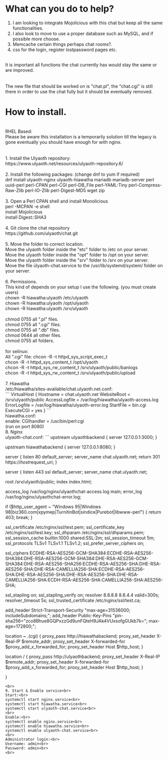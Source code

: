# What can you do to help?<br>
1. I am looking to integrate Mojolicious with this chat but keep all the same functionalities.<br>
2. I also look to move to use a proper database such as MySQL, and if possible more choose.<br>
3. Memcache certain things perhaps chat rooms?.<br>
4. css for the login, register lostpassword pages etc.<br>
<br>
It is important all functions the chat currently has would stay the same or are improved.<br>
<br>
<br>
The new file that should be worked on is "chat.pl", the "chat.cgi" is still there in order to use the chat fully but it should be eventually removed.

# How to install.<br>
<br>
RHEL Based:<br>
Please be aware this installation is a temporarily solution till the legacy is gone eventually you should have enough for with nginx.<br>
<br>
<br>
1. Install the Ulyaoth repository:<br>
https://www.ulyaoth.net/resources/ulyaoth-repository.6/<br>
<br>
2. Install the following packages: (change dnf to yum if required)<br>
dnf install ulyaoth-nginx ulyaoth-hiawatha mariadb mariadb-server perl uuid-perl perl-CPAN perl-CGI perl-DB_File perl-YAML-Tiny perl-Compress-Raw-Zlib perl-IO-Zlib perl-Digest-MD5 wget zip<br>
<br>
3. Open a Perl CPAN shell and install Monolicious<br>
 perl -MCPAN -e shell<br>
 install Mojolicious<br>
 install Digest::SHA3<br>
<br>
4. Git clone the chat repository<br>
https://github.com/ulyaoth/chat.git<br>
<br>
5. Move the folder to correct location.<br>
Move the ulyaoth folder inside the "etc" folder to /etc on your server.<br>
Move the ulyaoth folder inside the "opt" folder to /opt on your server.<br>
Move the ulyaoth folder inside the "srv" folder to /srv on your server.<br>
Move the file ülyaoth-chat.service to the /usr/lib/systemd/system/ folder on your server.<br>
<br>
6. Permissions.<br>
This kind of depends on your setup I use the following. (you must create users)<br>
chown -R hiawatha:ulyaoth /etc/ulyaoth<br>
chown -R hiawatha:ulyaoth /opt/ulyaoth<br>
chown -R hiawatha:ulyaoth /srv/ulyaoth<br>
<br>
chmod 0755 all ".pl" files.<br>
chmod 0755 all ".cgi" files.<br>
chmod 0755 all ".db" files.<br>
chmod 0644 all other files.<br>
chmod 0755 all folders.<br>
<br>
for selinux:<br>
All ".cgi" file: chcon -R -t httpd_sys_script_exec_t<br>
chcon -R -t httpd_sys_content_t /opt/ulyaoth<br>
chcon -R -t httpd_sys_rw_content_t /srv/ulyaoth/public/banlogs<br>
chcon -R -t httpd_sys_rw_content_t /srv/ulyaoth/public/upload<br>
<br>
7. Hiawatha<br>
/etc/hiawatha/sites-available/chat.ulyaoth.net.conf:<br>
```
VirtualHost {
  Hostname = chat.ulyaoth.net
  WebsiteRoot = /srv/ulyaoth/public
  AccessLogfile = /var/log/hiawatha/ulyaoth-access.log
  ErrorLogfile = /var/log/hiawatha/ulyaoth-error.log
  StartFile = bin.cgi
  ExecuteCGI = yes
}
```
<br>
hiawatha.conf:<br>
enable: CGIhandler = /usr/bin/perl:cgi<br>
(run on port 8080)
<br>
8. Nginx<br>
ulyaoth-chat.conf:
```
upstream ulyaothbackend {
  server 127.0.0.1:3000;
}

upstream hiawathabackend {
  server 127.0.0.1:8080;
}

server {
  listen 80 default_server;
  server_name  chat.ulyaoth.net;
  return 301 https://$host$request_uri;
}

server {
  listen       443 ssl default_server;
  server_name  chat.ulyaoth.net;

  root         /srv/ulyaoth/public;
  index        index.html;

  access_log  /var/log/nginx/ulyaothchat-access.log main;
  error_log   /var/log/nginx/ulyaothchat-error.log;


if ($http_user_agent ~ "Windows 95|Windows 98|biz360.com|xpymep|TurnitinBot|sindice|Purebot|libwww-perl")  {
  return 403;
  break;
}

  ssl_certificate             /etc/nginx/ssl/test.pem;
  ssl_certificate_key         /etc/nginx/ssl/test.key;
  ssl_dhparam                 /etc/nginx/ssl/dhparams.pem;
  ssl_session_cache           builtin:1000  shared:SSL:2m;
  ssl_session_timeout         5m;
  ssl_protocols               TLSv1 TLSv1.1 TLSv1.2;
  ssl_prefer_server_ciphers   on;

  ssl_ciphers  ECDHE-RSA-AES256-GCM-SHA384:ECDHE-RSA-AES256-SHA384:DHE-RSA-AES256-GCM-SHA384:DHE-RSA-AES256-GCM-SHA384:DHE-RSA-AES256-SHA256:ECDHE-RSA-AES256-SHA:DHE-RSA-AES256-SHA:DHE-RSA-CAMELLIA256-SHA:ECDHE-RSA-AES256-SHA:DHE-RSA-AES256-SHA:DHE-RSA-AES256-SHA:DHE-RSA-CAMELLIA256-SHA:ECDH-RSA-AES256-SHA:CAMELLIA256-SHA:AES256-SHA;

  ssl_stapling on;
  ssl_stapling_verify on;
  resolver 8.8.8.8 8.8.4.4 valid=300s;
  resolver_timeout 5s;
  ssl_trusted_certificate /etc/nginx/ssl/test.ca;

  add_header Strict-Transport-Security "max-age=31536000; includeSubdomains;";
  add_header Public-Key-Pins "pin-sha256=\"zco8Bhue8GQPxzzGd9unFQteH9JAk4VUxsofgGUkb7k=\"; max-age=172800;";

location ~ \.(cgi) {
  proxy_pass http://hiawathabackend;
  proxy_set_header X-Real-IP $remote_addr;
  proxy_set_header X-forwarded-for $proxy_add_x_forwarded_for;
  proxy_set_header Host $http_host;
}

location / {
  proxy_pass http://ulyaothbackend;
  proxy_set_header X-Real-IP $remote_addr;
  proxy_set_header X-forwarded-for $proxy_add_x_forwarded_for;
  proxy_set_header Host $http_host;
}

}
```
<br>
9. Start & Enable service<br>
Start:<br>
systemctl start nginx.service<br>
systemctl start hiawatha.service<br>
systemctl start ulyaoth-chat.service<br>
<br>
Enable:<br>
systemctl enable nginx.service<br>
systemctl enable hiawatha.service<br>
systemctl enable ulyaoth-chat.service<br>
<br>
Administrator login:<br>
Username: admin<br>
Password: admin<br>
<br>